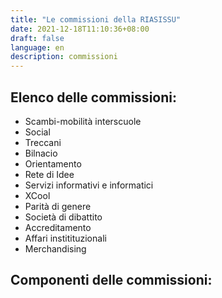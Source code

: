 ```yaml
---
title: "Le commissioni della RIASISSU"
date: 2021-12-18T11:10:36+08:00
draft: false
language: en
description: commissioni
---
```

<!-- write your code here -->

## Elenco delle commissioni:

- Scambi-mobilità interscuole
- Social
- Treccani
- Bilnacio
- Orientamento
- Rete di Idee
- Servizi informativi e informatici
- XCool
- Parità di genere
- Società di dibattito
- Accreditamento
- Affari institituzionali
- Merchandising

## Componenti delle commissioni:

<!-- <a href="./COMMISSIONI.pdf" target="_blank">
<button class="bg-gray-300 hover:bg-gray-400 text-gray-800 font-bold py-2 px-4 rounded inline-flex items-center">
  <svg class="fill-current w-4 h-4 mr-2" xmlns="http://www.w3.org/2000/svg" viewBox="0 0 20 20"><path d="M13 8V2H7v6H2l8 8 8-8h-5zM0 18h20v2H0v-2z"/></svg>
  <span>Download</span>
</button>
</a> -->

